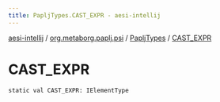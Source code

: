 ```yaml
---
title: PapljTypes.CAST_EXPR - aesi-intellij
---
```


[aesi-intellij](../../index.html) / [org.metaborg.paplj.psi](../index.html) / [PapljTypes](index.html) / [CAST_EXPR](.)

# CAST_EXPR

`static val CAST_EXPR: IElementType`